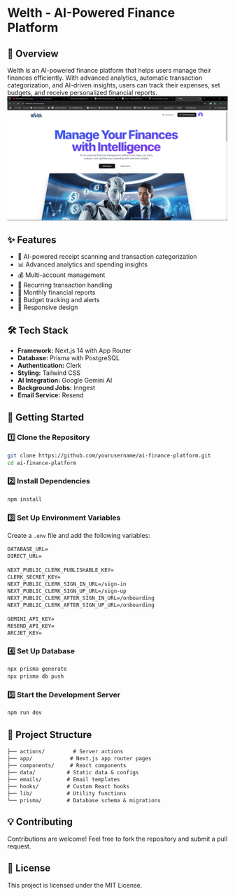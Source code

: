# Welth - AI-Powered Finance Platform

## 🚀 Overview

Welth is an AI-powered finance platform that helps users manage their finances efficiently. With advanced analytics, automatic transaction categorization, and AI-driven insights, users can track their expenses, set budgets, and receive personalized financial reports.
![Alt Text](./public/ss1.png)


## ✨ Features

- 🤖 AI-powered receipt scanning and transaction categorization
- 📊 Advanced analytics and spending insights
- 💰 Multi-account management
- 📅 Recurring transaction handling
- 📧 Monthly financial reports
- 🎯 Budget tracking and alerts
- 📱 Responsive design

## 🛠 Tech Stack

- **Framework:** Next.js 14 with App Router
- **Database:** Prisma with PostgreSQL
- **Authentication:** Clerk
- **Styling:** Tailwind CSS
- **AI Integration:** Google Gemini AI
- **Background Jobs:** Inngest
- **Email Service:** Resend

## 🚀 Getting Started

### 1️⃣ Clone the Repository

```bash
git clone https://github.com/yourusername/ai-finance-platform.git
cd ai-finance-platform
```

### 2️⃣ Install Dependencies

```bash
npm install
```

### 3️⃣ Set Up Environment Variables

Create a `.env` file and add the following variables:

```env
DATABASE_URL=
DIRECT_URL=

NEXT_PUBLIC_CLERK_PUBLISHABLE_KEY=
CLERK_SECRET_KEY=
NEXT_PUBLIC_CLERK_SIGN_IN_URL=/sign-in
NEXT_PUBLIC_CLERK_SIGN_UP_URL=/sign-up
NEXT_PUBLIC_CLERK_AFTER_SIGN_IN_URL=/onboarding
NEXT_PUBLIC_CLERK_AFTER_SIGN_UP_URL=/onboarding

GEMINI_API_KEY=
RESEND_API_KEY=
ARCJET_KEY=
```

### 4️⃣ Set Up Database

```bash
npx prisma generate
npx prisma db push
```

### 5️⃣ Start the Development Server

```bash
npm run dev
```

## 📂 Project Structure

```
├── actions/         # Server actions
├── app/            # Next.js app router pages
├── components/     # React components
├── data/          # Static data & configs
├── emails/        # Email templates
├── hooks/         # Custom React hooks
├── lib/           # Utility functions
└── prisma/        # Database schema & migrations
```

## 💡 Contributing

Contributions are welcome! Feel free to fork the repository and submit a pull request.

## 📜 License

This project is licensed under the MIT License.
